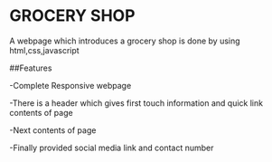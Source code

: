 # GROCERY SHOP
A webpage which introduces a grocery shop is done by using html,css,javascript

##Features

-Complete Responsive webpage

-There is a header which gives first touch information and quick link contents of page

-Next contents of page 

-Finally provided social media link and contact number

